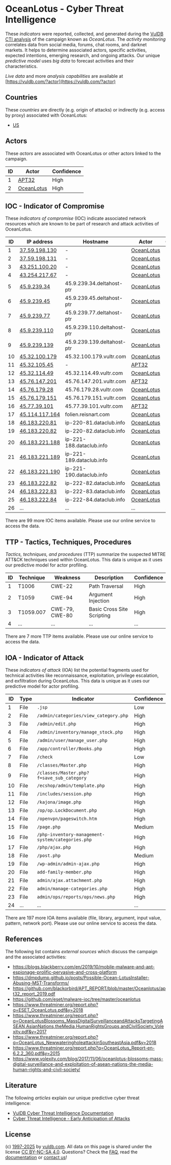 # OceanLotus - Cyber Threat Intelligence

These _indicators_ were reported, collected, and generated during the [VulDB CTI analysis](https://vuldb.com/?kb.cti) of the campaign known as _OceanLotus_. The _activity monitoring_ correlates data from social media, forums, chat rooms, and darknet markets. It helps to determine associated actors, specific activities, expected intentions, emerging research, and ongoing attacks. Our unique _predictive model_ uses _big data_ to forecast activities and their characteristics.

_Live data_ and more _analysis capabilities_ are available at [https://vuldb.com/?actor](https://vuldb.com/?actor)

## Countries

These _countries_ are directly (e.g. origin of attacks) or indirectly (e.g. access by proxy) associated with OceanLotus:

* [US](https://vuldb.com/?country.us)

## Actors

These _actors_ are associated with OceanLotus or other actors linked to the campaign.

ID | Actor | Confidence
-- | ----- | ----------
1 | [APT32](https://vuldb.com/?actor.apt32) | High
2 | [OceanLotus](https://vuldb.com/?actor.oceanlotus) | High

## IOC - Indicator of Compromise

These _indicators of compromise_ (IOC) indicate associated network resources which are known to be part of research and attack activities of OceanLotus.

ID | IP address | Hostname | Actor | Confidence
-- | ---------- | -------- | ----- | ----------
1 | [37.59.198.130](https://vuldb.com/?ip.37.59.198.130) | - | [OceanLotus](https://vuldb.com/?actor.oceanlotus) | High
2 | [37.59.198.131](https://vuldb.com/?ip.37.59.198.131) | - | [OceanLotus](https://vuldb.com/?actor.oceanlotus) | High
3 | [43.251.100.20](https://vuldb.com/?ip.43.251.100.20) | - | [OceanLotus](https://vuldb.com/?actor.oceanlotus) | High
4 | [43.254.217.67](https://vuldb.com/?ip.43.254.217.67) | - | [OceanLotus](https://vuldb.com/?actor.oceanlotus) | High
5 | [45.9.239.34](https://vuldb.com/?ip.45.9.239.34) | 45.9.239.34.deltahost-ptr | [OceanLotus](https://vuldb.com/?actor.oceanlotus) | High
6 | [45.9.239.45](https://vuldb.com/?ip.45.9.239.45) | 45.9.239.45.deltahost-ptr | [OceanLotus](https://vuldb.com/?actor.oceanlotus) | High
7 | [45.9.239.77](https://vuldb.com/?ip.45.9.239.77) | 45.9.239.77.deltahost-ptr | [OceanLotus](https://vuldb.com/?actor.oceanlotus) | High
8 | [45.9.239.110](https://vuldb.com/?ip.45.9.239.110) | 45.9.239.110.deltahost-ptr | [OceanLotus](https://vuldb.com/?actor.oceanlotus) | High
9 | [45.9.239.139](https://vuldb.com/?ip.45.9.239.139) | 45.9.239.139.deltahost-ptr | [OceanLotus](https://vuldb.com/?actor.oceanlotus) | High
10 | [45.32.100.179](https://vuldb.com/?ip.45.32.100.179) | 45.32.100.179.vultr.com | [OceanLotus](https://vuldb.com/?actor.oceanlotus) | Medium
11 | [45.32.105.45](https://vuldb.com/?ip.45.32.105.45) | - | [APT32](https://vuldb.com/?actor.apt32) | High
12 | [45.32.114.49](https://vuldb.com/?ip.45.32.114.49) | 45.32.114.49.vultr.com | [OceanLotus](https://vuldb.com/?actor.oceanlotus) | Medium
13 | [45.76.147.201](https://vuldb.com/?ip.45.76.147.201) | 45.76.147.201.vultr.com | [APT32](https://vuldb.com/?actor.apt32) | Medium
14 | [45.76.179.28](https://vuldb.com/?ip.45.76.179.28) | 45.76.179.28.vultr.com | [OceanLotus](https://vuldb.com/?actor.oceanlotus) | Medium
15 | [45.76.179.151](https://vuldb.com/?ip.45.76.179.151) | 45.76.179.151.vultr.com | [OceanLotus](https://vuldb.com/?actor.oceanlotus) | Medium
16 | [45.77.39.101](https://vuldb.com/?ip.45.77.39.101) | 45.77.39.101.vultr.com | [APT32](https://vuldb.com/?actor.apt32) | Medium
17 | [45.114.117.164](https://vuldb.com/?ip.45.114.117.164) | folien.reisnart.com | [OceanLotus](https://vuldb.com/?actor.oceanlotus) | High
18 | [46.183.220.81](https://vuldb.com/?ip.46.183.220.81) | ip-220-81.dataclub.info | [OceanLotus](https://vuldb.com/?actor.oceanlotus) | High
19 | [46.183.220.82](https://vuldb.com/?ip.46.183.220.82) | ip-220-82.dataclub.info | [OceanLotus](https://vuldb.com/?actor.oceanlotus) | High
20 | [46.183.221.188](https://vuldb.com/?ip.46.183.221.188) | ip-221-188.dataclub.info | [OceanLotus](https://vuldb.com/?actor.oceanlotus) | High
21 | [46.183.221.189](https://vuldb.com/?ip.46.183.221.189) | ip-221-189.dataclub.info | [OceanLotus](https://vuldb.com/?actor.oceanlotus) | High
22 | [46.183.221.190](https://vuldb.com/?ip.46.183.221.190) | ip-221-190.dataclub.info | [OceanLotus](https://vuldb.com/?actor.oceanlotus) | High
23 | [46.183.222.82](https://vuldb.com/?ip.46.183.222.82) | ip-222-82.dataclub.info | [OceanLotus](https://vuldb.com/?actor.oceanlotus) | High
24 | [46.183.222.83](https://vuldb.com/?ip.46.183.222.83) | ip-222-83.dataclub.info | [OceanLotus](https://vuldb.com/?actor.oceanlotus) | High
25 | [46.183.222.84](https://vuldb.com/?ip.46.183.222.84) | ip-222-84.dataclub.info | [OceanLotus](https://vuldb.com/?actor.oceanlotus) | High
26 | ... | ... | ... | ...

There are 99 more IOC items available. Please use our online service to access the data.

## TTP - Tactics, Techniques, Procedures

_Tactics, techniques, and procedures_ (TTP) summarize the suspected MITRE ATT&CK techniques used within OceanLotus. This data is unique as it uses our predictive model for actor profiling.

ID | Technique | Weakness | Description | Confidence
-- | --------- | -------- | ----------- | ----------
1 | T1006 | CWE-22 | Path Traversal | High
2 | T1059 | CWE-94 | Argument Injection | High
3 | T1059.007 | CWE-79, CWE-80 | Basic Cross Site Scripting | High
4 | ... | ... | ... | ...

There are 7 more TTP items available. Please use our online service to access the data.

## IOA - Indicator of Attack

These _indicators of attack_ (IOA) list the potential fragments used for technical activities like reconnaissance, exploitation, privilege escalation, and exfiltration during OceanLotus. This data is unique as it uses our predictive model for actor profiling.

ID | Type | Indicator | Confidence
-- | ---- | --------- | ----------
1 | File | `.jsp` | Low
2 | File | `/admin/categories/view_category.php` | High
3 | File | `/admin/edit.php` | High
4 | File | `/admin/inventory/manage_stock.php` | High
5 | File | `/admin/user/manage_user.php` | High
6 | File | `/app/controller/Books.php` | High
7 | File | `/check` | Low
8 | File | `/classes/Master.php` | High
9 | File | `/classes/Master.php?f=save_sub_category` | High
10 | File | `/ecshop/admin/template.php` | High
11 | File | `/includes/session.php` | High
12 | File | `/kajona/image.php` | High
13 | File | `/op/op.LockDocument.php` | High
14 | File | `/openvpn/pageswitch.htm` | High
15 | File | `/page.php` | Medium
16 | File | `/php-inventory-management-system/categories.php` | High
17 | File | `/php/ajax.php` | High
18 | File | `/post.php` | Medium
19 | File | `/wp-admin/admin-ajax.php` | High
20 | File | `add-family-member.php` | High
21 | File | `admin/ajax.attachment.php` | High
22 | File | `admin/manage-categories.php` | High
23 | File | `admin/ops/reports/ops/news.php` | High
24 | ... | ... | ...

There are 197 more IOA items available (file, library, argument, input value, pattern, network port). Please use our online service to access the data.

## References

The following list contains _external sources_ which discuss the campaign and the associated activities:

* https://blogs.blackberry.com/en/2019/10/mobile-malware-and-apt-espionage-prolific-pervasive-and-cross-platform
* https://dmpdump.github.io/posts/Possible-Ocean-LotusInstaller-Abusing-MST-Transforms/
* https://github.com/blackorbird/APT_REPORT/blob/master/Oceanlotus/apt32_report_2019.pdf
* https://github.com/eset/malware-ioc/tree/master/oceanlotus
* https://www.threatminer.org/report.php?q=ESET_OceanLotus.pdf&y=2018
* https://www.threatminer.org/report.php?q=OceanLotusBlossoms_MassDigitalSurveillanceandAttacksTargetingASEAN,AsianNations,theMedia,HumanRightsGroups,andCivilSociety_Volexity.pdf&y=2017
* https://www.threatminer.org/report.php?q=OceanLotus_NewwateringholeattackinSoutheastAsia.pdf&y=2018
* https://www.threatminer.org/report.php?q=OceanLotus_Report-en-6.2.2_360.pdf&y=2015
* https://www.volexity.com/blog/2017/11/06/oceanlotus-blossoms-mass-digital-surveillance-and-exploitation-of-asean-nations-the-media-human-rights-and-civil-society/

## Literature

The following _articles_ explain our unique predictive cyber threat intelligence:

* [VulDB Cyber Threat Intelligence Documentation](https://vuldb.com/?kb.cti)
* [Cyber Threat Intelligence - Early Anticipation of Attacks](https://www.scip.ch/en/?labs.20201022)

## License

(c) [1997-2025](https://vuldb.com/?kb.changelog) by [vuldb.com](https://vuldb.com/?kb.about). All data on this page is shared under the license [CC BY-NC-SA 4.0](https://creativecommons.org/licenses/by-nc-sa/4.0/). Questions? Check the [FAQ](https://vuldb.com/?kb.faq), read the [documentation](https://vuldb.com/?kb) or [contact us](https://vuldb.com/?contact)!
